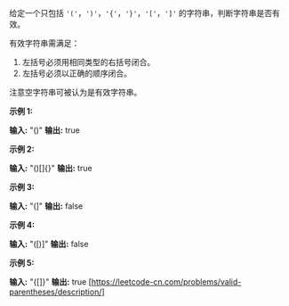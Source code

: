 给定一个只包括 `'('`，`')'`，`'{'`，`'}'`，`'['`，`']'` 的字符串，判断字符串是否有效。

有效字符串需满足：

1.  左括号必须用相同类型的右括号闭合。
2.  左括号必须以正确的顺序闭合。

注意空字符串可被认为是有效字符串。

**示例 1:**

**输入:** "()"
**输出:** true

**示例 2:**

**输入:** "()\[\]{}"
**输出:** true

**示例 3:**

**输入:** "(\]"
**输出:** false

**示例 4:**

**输入:** "(\[)\]"
**输出:** false

**示例 5:**

**输入:** "{\[\]}"
**输出:** true 
[https://leetcode-cn.com/problems/valid-parentheses/description/]
